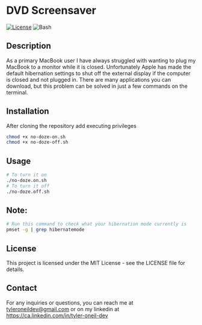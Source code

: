 # DVD Screensaver

[![License](https://img.shields.io/badge/License-MIT-blue.svg)](https://opensource.org/licenses/MIT)
![Bash](https://img.shields.io/badge/Shell_Script-121011?style=for-the-badge&logo=gnu-bash&logoColor=white)

## Description

As a primary MacBook user I have always struggled with wanting to plug my MacBook to a monitor while it is closed. Unfortunately Apple has made the default hibernation settings to shut off the external display if the computer is closed and not plugged in. There are many applications you can download, but this problem can be solved in just a few commands on the terminal.

## Installation

After cloning the repository add executing privileges

```bash
chmod +x no-doze-on.sh
chmod +x no-doze-off.sh
```

## Usage

```bash
# To turn it on
./no-doze.on.sh
# To turn it off
./no-doze.off.sh
```

## Note:

```bash
# Run this command to check what your hibernation mode currently is
pmset -g | grep hibernatemode
```

## License

This project is licensed under the MIT License - see the LICENSE file for details.

## Contact

For any inquiries or questions, you can reach me at tyleroneildev@gmail.com
or on my linkedin at https://ca.linkedin.com/in/tyler-oneil-dev
